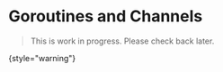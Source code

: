 # Goroutines and Channels

> This is work in progress. Please check back later.
> 
{style="warning"}

